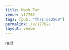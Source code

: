```yaml
---
title: Mash Tun
venue: v17762
tags: [pub, "fhrs:663569"]
permalink: /v/17762/
layout: venue
---
```

null